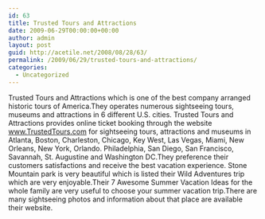 ```yaml
---
id: 63
title: Trusted Tours and Attractions
date: 2009-06-29T00:00:00+00:00
author: admin
layout: post
guid: http://acetile.net/2008/08/28/63/
permalink: /2009/06/29/trusted-tours-and-attractions/
categories:
  - Uncategorized
---
```

Trusted Tours and Attractions which is one of the best company arranged historic tours of America.They operates numerous sightseeing tours, museums and attractions in 6 different U.S. cities. Trusted Tours and Attractions provides online ticket booking through the website www.TrustedTours.com for sightseeing tours, attractions and museums in Atlanta, Boston, Charleston, Chicago, Key West, Las Vegas, Miami, New Orleans, New York, Orlando. Philadelphia, San Diego, San Francisco, Savannah, St. Augustine and Washington DC.They preference their customers satisfactions and receive the best vacation experience. Stone Mountain park is very beautiful which is listed their Wild Adventures trip which are very enjoyable.Their 7 Awesome Summer Vacation Ideas for the whole family are very useful to choose your summer vacation trip.There are many sightseeing photos and information about that place are available their website.